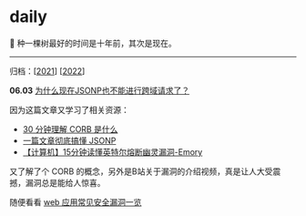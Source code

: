 # daily

🌱 种一棵树最好的时间是十年前，其次是现在。

<hr />

归档：[[2021](./2021.md)] [[2022](./2022.md)]

**06.03** [为什么现在JSONP也不能进行跨域请求了？](https://segmentfault.com/q/1010000041163225)


因为这篇文章又学习了相关资源：

- [30 分钟理解 CORB 是什么](https://segmentfault.com/a/1190000016126079)
- [一篇文章彻底搞懂 JSONP](https://segmentfault.com/a/1190000038522212)
- [【计算机】15分钟读懂英特尔熔断幽灵漏洞-Emory](https://www.bilibili.com/video/av18144159)

又了解了个 CORB 的概念，另外是B站关于漏洞的介绍视频，真是让人大受震撼，漏洞总是能给人惊喜。

随便看看 [web 应用常见安全漏洞一览](https://segmentfault.com/a/1190000018004657)
